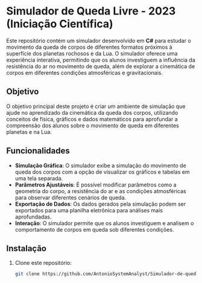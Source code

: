 # Simulador de Queda Livre - 2023 (Iniciação Científica)

Este repositório contém um simulador desenvolvido em **C#** para estudar o movimento da queda de corpos de diferentes formatos próximos à superfície dos planetas rochosos e da Lua. O simulador oferece uma experiência interativa, permitindo que os alunos investiguem a influência da resistência do ar no movimento de queda, além de explorar a cinemática de corpos em diferentes condições atmosféricas e gravitacionais.

## Objetivo

O objetivo principal deste projeto é criar um ambiente de simulação que ajude no aprendizado da cinemática da queda dos corpos, utilizando conceitos de física, gráficos e dados matemáticos para aprofundar a compreensão dos alunos sobre o movimento de queda em diferentes planetas e na Lua.

## Funcionalidades

- **Simulação Gráfica**: O simulador exibe a simulação do movimento de queda dos corpos com a opção de visualizar os gráficos e tabelas em uma tela separada.
- **Parâmetros Ajustáveis**: É possível modificar parâmetros como a geometria do corpo, a resistência do ar e as condições atmosféricas para observar diferentes cenários de queda.
- **Exportação de Dados**: Os dados gerados pela simulação podem ser exportados para uma planilha eletrônica para análises mais aprofundadas.
- **Interação**: O simulador permite que os alunos investiguem e analisem o comportamento de corpos em queda sob diferentes condições.

## Instalação

1. Clone este repositório:
   ```bash
   git clone https://github.com/AntonioSystemAnalyst/Simulador-de-queda-livre-2023-IC.git

